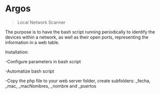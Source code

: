 # Argos
>Local Network Scanner

The purpose is to have the bash script running periodically to identify the devices within a network, as well as their open ports, representing the information in a web table.

Installation:

-Configure parameters in bash script

-Automatize bash script

-Copy the php file to your web server folder, create subfolders: _fecha, _mac, _macNombres, _nombre and _puertos
